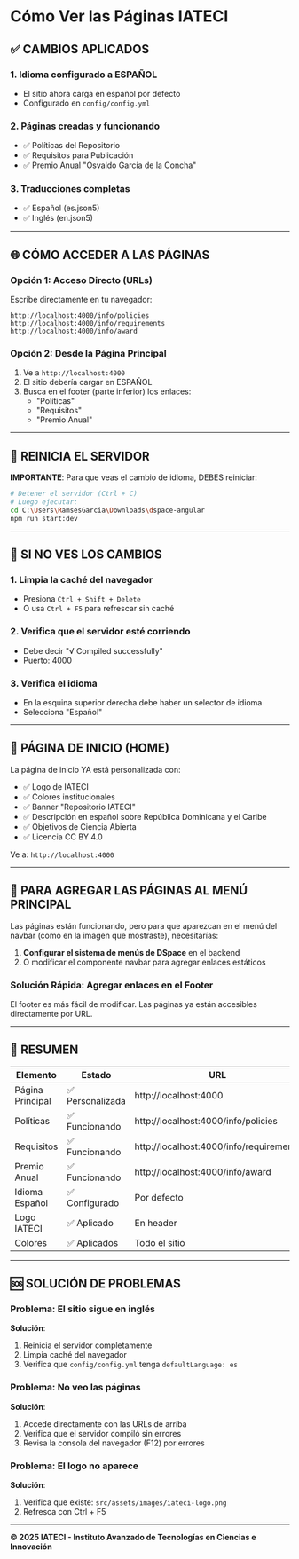 # Cómo Ver las Páginas IATECI

## ✅ CAMBIOS APLICADOS

### 1. Idioma configurado a ESPAÑOL
- El sitio ahora carga en español por defecto
- Configurado en `config/config.yml`

### 2. Páginas creadas y funcionando
- ✅ Políticas del Repositorio
- ✅ Requisitos para Publicación  
- ✅ Premio Anual "Osvaldo García de la Concha"

### 3. Traducciones completas
- ✅ Español (es.json5)
- ✅ Inglés (en.json5)

---

## 🌐 CÓMO ACCEDER A LAS PÁGINAS

### Opción 1: Acceso Directo (URLs)

Escribe directamente en tu navegador:

```
http://localhost:4000/info/policies
http://localhost:4000/info/requirements
http://localhost:4000/info/award
```

### Opción 2: Desde la Página Principal

1. Ve a `http://localhost:4000`
2. El sitio debería cargar en ESPAÑOL
3. Busca en el footer (parte inferior) los enlaces:
   - "Políticas"
   - "Requisitos"
   - "Premio Anual"

---

## 🔄 REINICIA EL SERVIDOR

**IMPORTANTE**: Para que veas el cambio de idioma, DEBES reiniciar:

```bash
# Detener el servidor (Ctrl + C)
# Luego ejecutar:
cd C:\Users\RamsesGarcia\Downloads\dspace-angular
npm run start:dev
```

---

## 📱 SI NO VES LOS CAMBIOS

### 1. Limpia la caché del navegador
- Presiona `Ctrl + Shift + Delete`
- O usa `Ctrl + F5` para refrescar sin caché

### 2. Verifica que el servidor esté corriendo
- Debe decir "√ Compiled successfully"
- Puerto: 4000

### 3. Verifica el idioma
- En la esquina superior derecha debe haber un selector de idioma
- Selecciona "Español"

---

## 🎯 PÁGINA DE INICIO (HOME)

La página de inicio YA está personalizada con:
- ✅ Logo de IATECI
- ✅ Colores institucionales
- ✅ Banner "Repositorio IATECI"
- ✅ Descripción en español sobre República Dominicana y el Caribe
- ✅ Objetivos de Ciencia Abierta
- ✅ Licencia CC BY 4.0

Ve a: `http://localhost:4000`

---

## 🔗 PARA AGREGAR LAS PÁGINAS AL MENÚ PRINCIPAL

Las páginas están funcionando, pero para que aparezcan en el menú del navbar (como en la imagen que mostraste), necesitarías:

1. **Configurar el sistema de menús de DSpace** en el backend
2. O modificar el componente navbar para agregar enlaces estáticos

### Solución Rápida: Agregar enlaces en el Footer

El footer es más fácil de modificar. Las páginas ya están accesibles directamente por URL.

---

## 📝 RESUMEN

| Elemento | Estado | URL |
|----------|--------|-----|
| Página Principal | ✅ Personalizada | http://localhost:4000 |
| Políticas | ✅ Funcionando | http://localhost:4000/info/policies |
| Requisitos | ✅ Funcionando | http://localhost:4000/info/requirements |
| Premio Anual | ✅ Funcionando | http://localhost:4000/info/award |
| Idioma Español | ✅ Configurado | Por defecto |
| Logo IATECI | ✅ Aplicado | En header |
| Colores | ✅ Aplicados | Todo el sitio |

---

## 🆘 SOLUCIÓN DE PROBLEMAS

### Problema: El sitio sigue en inglés
**Solución**: 
1. Reinicia el servidor completamente
2. Limpia caché del navegador
3. Verifica que `config/config.yml` tenga `defaultLanguage: es`

### Problema: No veo las páginas
**Solución**: 
1. Accede directamente con las URLs de arriba
2. Verifica que el servidor compiló sin errores
3. Revisa la consola del navegador (F12) por errores

### Problema: El logo no aparece
**Solución**:
1. Verifica que existe: `src/assets/images/iateci-logo.png`
2. Refresca con Ctrl + F5

---

**© 2025 IATECI - Instituto Avanzado de Tecnologías en Ciencias e Innovación**
